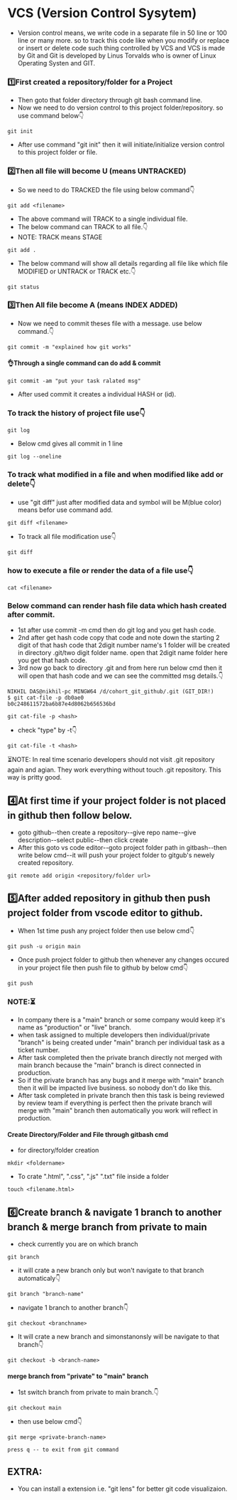 # VCS (Version Control Sysytem)
- Version control means, we write code in a separate file in 50 line or 100 line or many more. so to track this code like when you modify or replace or insert or delete code such thing controlled by VCS and VCS is made by Git and Git is developed by Linus Torvalds who is owner of Linux Operating Systen and GIT.
### 1️⃣First created a repository/folder for a Project
- Then goto that folder directory through git bash command line.
- Now we need to do version control to this project folder/repository. so use command below👇
```git
git init
```
- After use command "git init" then it will initiate/initialize version control to this project folder or file.

### 2️⃣Then all file will become U (means UNTRACKED)
- So we need to do TRACKED the file using below command👇
```git
git add <filename>
```
- The above command will TRACK to a single individual file.
- The below command can TRACK to all file.👇
- NOTE: TRACK means STAGE
```git
git add .
```
- The below command will show all details regarding all file like which file MODIFIED or UNTRACK or TRACK etc.👇
```git
git status
```
### 3️⃣Then All file become A (means INDEX ADDED)
- Now we need to commit theses file with a message. use below command.👇
```git
git commit -m "explained how git works"
```
#### 👌Through a single command can do add & commit
```git
git commit -am "put your task ralated msg"
```
- After used commit it creates a individual HASH or (id).
### To track the history of project file use👇
```git
git log
```
- Below cmd gives all commit in 1 line
```git
git log --oneline
```
### To track what modified in a file and when modified like add or delete👇
- use "git diff" just after modified data and symbol will be M(blue color) means befor use command add.
```git
git diff <filename>
```
- To track all file modification use👇
```git
git diff
```
### how to execute a file or render the data of a file use👇
```git
cat <filename>
```
### Below command can render hash file data which hash created after commit.
- 1st after use commit -m cmd then do git log and you get hash code.
- 2nd after get hash code copy that code and note down the starting 2 digit of that hash code that 2digit number name's 1 folder will be created in directory .git/two digit folder name. open that 2digit name folder here you get that hash code. 
- 3rd now go back to directory .git and from here run below cmd then it will open that hash code and we can see the committed msg details.👇
```git
NIKHIL DAS@nikhil-pc MINGW64 /d/cohort_git_github/.git (GIT_DIR!)     
$ git cat-file -p db0ae0
b0c248611572ba6b87e4d8062b656536bd
```
```git
git cat-file -p <hash>
```
- check "type" by -t👇
```git
git cat-file -t <hash>
```
⏳NOTE: In real time scenario developers should not visit .git repository again and agian. They work everything without touch .git repository. This way is pritty good.
## 4️⃣At first time if your project folder is not placed in github then follow below.
- goto github--then create a repository--give repo name--give description--select public--then click create
- After this goto vs code editor--goto project folder path in gitbash--then write below cmd--it will push your project folder to gitgub's newely created repository. 
```git
git remote add origin <repository/folder url>
```
## 5️⃣After added repository in github then push project folder from vscode editor to github.
- When 1st time push any project folder then use below cmd👇
```git
git push -u origin main
```
- Once push project folder to github then whenever any changes occured in your project file then push file to github by below cmd👇
```git
git push
```
### NOTE:⏳
- In company there is a "main" branch or some company would keep it's name as "production" or "live" branch.
- when task assigned to multiple developers then individual/private "branch" is being created under "main" branch per individual task as a ticket number.
- After task completed then the private branch directly not merged with main branch because the "main" branch is direct connected in production. 
- So if the private branch has any bugs and it merge with "main" branch then it will be impacted live business. so nobody don't do like this.
- After task completed in private branch then this task is being reviewed by review team if everything is perfect then the private branch will merge with "main" branch then automatically you work will reflect in production.

#### Create Directory/Folder and File through gitbash cmd
- for directory/folder creation
```git
mkdir <foldername>
```
- To crate ".html", ".css", ".js" ".txt" file inside a folder
```git
touch <filename.html>
```
## 6️⃣Create branch & navigate 1 branch to another branch & merge branch from private to main
- check currently you are on which branch
```git
git branch
```
- it will crate a new branch only but won't navigate to that branch automaticaly👇
```git
git branch "branch-name"
```
- navigate 1 branch to another branch👇
```git
git checkout <branchname>
```
- It will crate a new branch and simonstanonsly will be navigate to that branch👇
```git
git checkout -b <branch-name>
```
#### merge branch from "private" to "main" branch
- 1st switch branch from private to main branch.👇
```git
git checkout main
```
- then use below cmd👇
```git
git merge <private-branch-name>
```
```text
press q -- to exit from git command
```


## EXTRA:
- You can install a extension i.e. "git lens" for better git code visualizaion.






